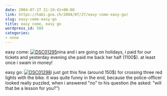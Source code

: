 ```yaml
---
date: 2004-07-27 21:19:41+00:00
link: https://habi.gna.ch/2004/07/27/easy-come-easy-go/
slug: easy-come-easy-go
title: easy come, easy go
wordpress_id: 589
categories:
- none
---
```


easy come: 
[![DSC01295](https://habi.gna.ch/blog/images/DSC01295-tm.jpg)](https://habi.gna.ch/blog/images/DSC01295.JPG)nina and i are going on holidays, i paid for our tickets and yesterday evening she paid me back her half (1100$).
at least once i swam in money!    

easy go:
[![DSC01298](https://habi.gna.ch/blog/images/DSC01298-tm.jpg)](https://habi.gna.ch/blog/images/DSC01298.JPG)i just got this fine (around 150$) for crossing three red lights with the bike. 
it was quite funny in the end, because the police-officer looked really puzzled, when i answered "no" to his question (he asked: "will that be a lesson for you?")
